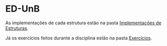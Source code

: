 # ED-UnB
As implementações de cada estrutura estão na pasta [Implementações de Estruturas](Implementações%20de%20Estruturas).

Já os exercícios feitos durante a disciplina estão na pasta [Exercícios](Exercícios).
